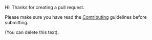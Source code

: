 Hi! Thanks for creating a pull request. 

Please make sure you have read the [Contributing](https://github.com/grahamearley/FirestoreGoogleAppsScript/blob/master/CONTRIBUTING.md) guidelines before submitting. 

(You can delete this text).